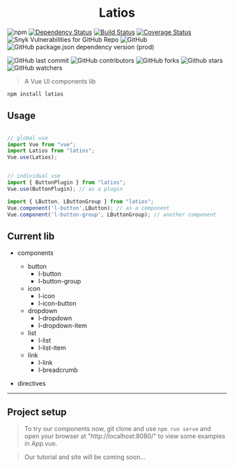 <h1 align="center">Latios</h1>

![npm][npm version url]
[![Dependency Status][dependencies]][dependencies url]
[![Build Status][travis build]][travis build url]
[![Coverage Status][coveralls]][coveralls url]
![Snyk Vulnerabilities for GitHub Repo][vulnerabilities url]
![GitHub][github licence url]
![GitHub package.json dependency version (prod)][vue version url]



![GitHub last commit][last commit url]
![GitHub contributors][contributors url]
![GitHub forks][forks url]
![Github stars][stars url]
![GitHub watchers][watchers url]

> A Vue UI components lib

```bash
npm install latios
```

## Usage

```javascript

// global use
import Vue from "vue";
import Latios from "latios";
Vue.use(Latios);


// individual use
import { ButtonPlugin } from "latios";
Vue.use(ButtonPlugin); // as a plugin

import { LButton, LButtonGroup } from "latios";
Vue.component('l-button',LButton); // as a component
Vue.component('l-button-group', LButtonGroup); // another component
```



## Current lib

* components
  
  * button
    * l-button
    * l-button-group
  * icon
    * l-icon
    * l-icon-button
  * dropdown
    * l-dropdown
    * l-dropdown-item
  * list
    * l-list
    * l-list-item
  * link
    * l-link
    * l-breadcrumb

* directives

---

## Project setup

> To try our components now, git clone and use `npm run serve` and open your browser at "http://localhost:8080/" to view some examples in App.vue.

> Our tutorial and site will be coming soon...


[npm version url]:https://img.shields.io/npm/v/latios.svg
[dependencies]:https://david-dm.org/oGsLP/latios.svg?theme=shields.io
[dependencies url]:https://david-dm.org/oGsLP/latios
[travis build]:https://travis-ci.com/oGsLP/latios.svg?branch=master
[travis build url]:https://travis-ci.com/oGsLP/latios
[coveralls]:https://coveralls.io/repos/github/oGsLP/latios/badge.svg?branch=master
[coveralls url]:https://coveralls.io/github/oGsLP/latios?branch=master

[vulnerabilities url]:https://img.shields.io/snyk/vulnerabilities/github/oGsLP/latios.svg
[github licence url]:https://img.shields.io/github/license/oGsLP/latios.svg
[package.json version url]:https://img.shields.io/github/package-json/v/oGsLP/latios.svg
[vue version url]:https://img.shields.io/github/package-json/dependency-version/oGsLP/latios/vue.svg


[last commit url]:https://img.shields.io/github/last-commit/oGsLP/latios.svg
[contributors url]:https://img.shields.io/github/contributors/oGsLP/latios.svg
[stars url]:https://img.shields.io/github/stars/oGsLP/latios.svg?style=social
[forks url]:https://img.shields.io/github/forks/oGsLP/latios.svg?style=social
[watchers url]:https://img.shields.io/github/watchers/oGsLP/latios.svg?style=social
